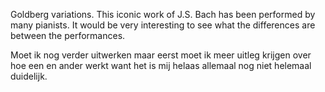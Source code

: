 Goldberg variations. This iconic work of J.S. Bach has been performed by many pianists. It would be very interesting to see what the differences are between the performances.


Moet ik nog verder uitwerken maar eerst moet ik meer uitleg krijgen over hoe een en ander werkt want het is mij helaas allemaal nog niet helemaal duidelijk.

